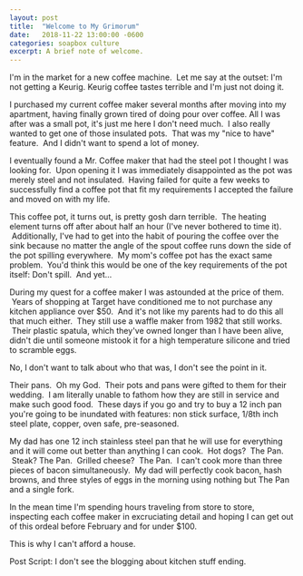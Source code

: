 ```yaml
---
layout: post
title:  "Welcome to My Grimorum"
date:   2018-11-22 13:00:00 -0600
categories: soapbox culture
excerpt: A brief note of welcome.
---
```

I'm in the market for a new coffee machine.  Let me say at the outset: I'm not getting a Keurig. Keurig coffee tastes terrible and I'm just not doing it.

I purchased my current coffee maker several months after moving into my apartment, having finally grown tired of doing pour over coffee. All I was after was a small pot, it's just me here I don't need much.  I also really wanted to get one of those insulated pots.  That was my "nice to have" feature.  And I didn't want to spend a lot of money.

I eventually found a Mr. Coffee maker that had the steel pot I thought I was looking for.  Upon opening it I was immediately disappointed as the pot was merely steel and not insulated.  Having failed for quite a few weeks to successfully find a coffee pot that fit my requirements I accepted the failure and moved on with my life.

This coffee pot, it turns out, is pretty gosh darn terrible.  The heating element turns off after about half an hour (I've never bothered to time it).  Additionally, I've had to get into the habit of pouring the coffee over the sink because no matter the angle of the spout coffee runs down the side of the pot spilling everywhere.  My mom's coffee pot has the exact same problem.  You'd think this would be one of the key requirements of the pot itself: Don't spill.  And yet...

During my quest for a coffee maker I was astounded at the price of them.  Years of shopping at Target have conditioned me to not purchase any kitchen appliance over $50.  And it's not like my parents had to do this all that much either.  They still use a waffle maker from 1982 that still works.  Their plastic spatula, which they've owned longer than I have been alive, didn't die until someone mistook it for a high temperature silicone and tried to scramble eggs.

No, I don't want to talk about who that was, I don't see the point in it.

Their pans.  Oh my God.  Their pots and pans were gifted to them for their wedding.  I am literally unable to fathom how they are still in service and make such good food.  These days if you go and try to buy a 12 inch pan you're going to be inundated with features: non stick surface, 1/8th inch steel plate, copper, oven safe, pre-seasoned.

My dad has one 12 inch stainless steel pan that he will use for everything and it will come out better than anything I can cook.  Hot dogs?  The Pan.  Steak? The Pan.  Grilled cheese?  The Pan.  I can't cook more than three pieces of bacon simultaneously.  My dad will perfectly cook bacon, hash browns, and three styles of eggs in the morning using nothing but The Pan and a single fork.

In the mean time I'm spending hours traveling from store to store, inspecting each coffee maker in excruciating detail and hoping I can get out of this ordeal before February and for under $100.

This is why I can't afford a house.

Post Script: I don't see the blogging about kitchen stuff ending.